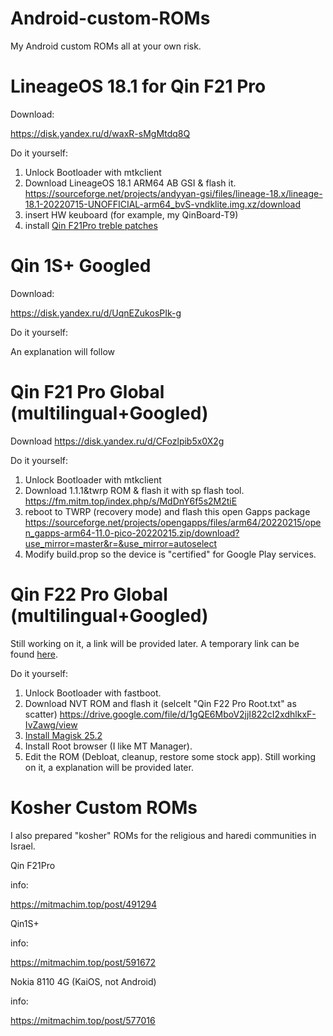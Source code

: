 # Android-custom-ROMs
My Android custom ROMs
all at your own risk.
# LineageOS 18.1 for Qin F21 Pro

Download:

https://disk.yandex.ru/d/waxR-sMgMtdq8Q

Do it yourself:
1. Unlock Bootloader with mtkclient
2. Download LineageOS 18.1 ARM64 AB GSI & flash it.
https://sourceforge.net/projects/andyyan-gsi/files/lineage-18.x/lineage-18.1-20220715-UNOFFICIAL-arm64_bvS-vndklite.img.xz/download
3. insert HW keuboard (for example, my QinBoard-T9)
4. install [Qin F21Pro treble patches](https://github.com/AshiVered/Android-custom-ROMs/tree/main/Projects/Qin-F21Pro-treble-patches)
# Qin 1S+ Googled
Download:

https://disk.yandex.ru/d/UqnEZukosPIk-g

Do it yourself:

An explanation will follow
# Qin F21 Pro Global (multilingual+Googled)
Download
https://disk.yandex.ru/d/CFozlpib5x0X2g

Do it yourself:

1. Unlock Bootloader with mtkclient
2. Download 1.1.1&twrp ROM & flash it with sp flash tool.
https://fm.mitm.top/index.php/s/MdDnY6f5s2M2tiE
3. reboot to TWRP (recovery mode) and flash this open Gapps package
https://sourceforge.net/projects/opengapps/files/arm64/20220215/open_gapps-arm64-11.0-pico-20220215.zip/download?use_mirror=master&r=&use_mirror=autoselect
4. Modify build.prop so the device is "certified" for Google Play services.

# Qin F22 Pro Global (multilingual+Googled)
Still working on it, a link will be provided later. A temporary link can be found [here](https://forum.xda-developers.com/t/flash-xiaomi-qin-f22-pro-stock-firmware-with-google-play-with-and-without-root.4509111/post-88694601).

Do it yourself:

1. Unlock Bootloader with fastboot.
2. Download NVT ROM and flash it (selcelt "Qin F22 Pro Root.txt" as scatter)
https://drive.google.com/file/d/1gQE6MboV2jjI822cI2xdhlkxF-IvZawg/view
3. [Install Magisk 25.2](https://github.com/topjohnwu/Magisk/releases/tag/v25.2)
4. Install Root browser (I like MT Manager).
5. Edit the ROM (Debloat, cleanup, restore some stock app). Still working on it, a explanation will be provided later.

# Kosher Custom ROMs
I also prepared "kosher" ROMs for the religious and haredi communities in Israel.

Qin F21Pro

info:

https://mitmachim.top/post/491294


Qin1S+

info:

https://mitmachim.top/post/591672


Nokia 8110 4G (KaiOS, not Android)

info:

https://mitmachim.top/post/577016
